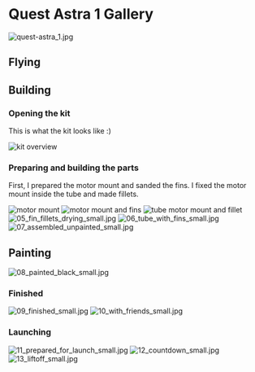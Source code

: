 # Quest Astra 1 Gallery

![quest-astra_1.jpg](./images/quest-astra_1.jpg)

## Flying

## Building

### Opening the kit

This is what the kit looks like :)

![kit overview](./images/01_kit_overview_small.jpg)

### Preparing and building the parts

First, I prepared the motor mount and sanded the fins. I fixed the motor mount
inside the tube and made fillets.

![motor mount](./images/02_motor_mount_small.jpg)
![motor mount and fins](./images/03_motor_mount_and_sanded_fins_small.jpg)
![tube motor mount and fillet](./images/04_tube_with_motor_mount_and_fillet_small.jpg)
![05_fin_fillets_drying_small.jpg](./images/05_fin_fillets_drying_small.jpg)
![06_tube_with_fins_small.jpg](./images/06_tube_with_fins_small.jpg)
![07_assembled_unpainted_small.jpg](./images/07_assembled_unpainted_small.jpg)

## Painting

![08_painted_black_small.jpg](./images/08_painted_black_small.jpg)

### Finished

![09_finished_small.jpg](./images/09_finished_small.jpg)
![10_with_friends_small.jpg](./images/10_with_friends_small.jpg)

### Launching

![11_prepared_for_launch_small.jpg](./images/11_prepared_for_launch_small.jpg)
![12_countdown_small.jpg](./images/12_countdown_small.jpg)
![13_liftoff_small.jpg](./images/13_liftoff_small.jpg)
